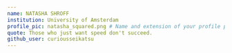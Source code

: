```yaml
---
name: NATASHA SHROFF 
institution: University of Amsterdam 
profile_pic: natasha_squared.png # Name and extension of your profile picture(ex. mona.png) The picture must be squared and 544px on width and height.
quote: Those who just want speed don't succeed.
github_user: curiousseikatsu
---
```

